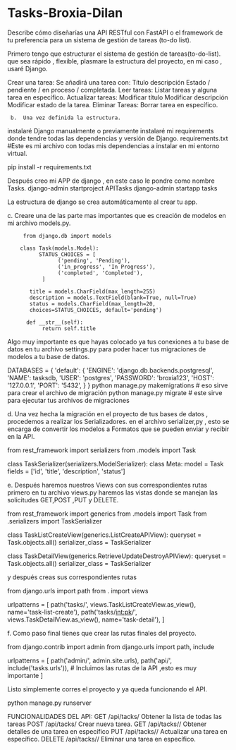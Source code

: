 # Tasks-Broxia-Dilan
Describe cómo diseñarías una API RESTful con FastAPI o el framework de tu preferencia para un sistema de gestión de tareas (to-do list).


Primero tengo que estructurar el sistema de gestión de tareas(to-do-list). que sea rápido , flexible, plasmare la estructura del proyecto, en mi caso , usaré Django.

Crear una tarea: Se añadirá una tarea con:
Título
descripción
Estado / pendiente / en proceso / completada.
Leer tareas: Listar tareas y alguna tarea en específico.
Actualizar tareas:
Modificar título
Modificar descripción
Modificar estado de la tarea.
Eliminar Tareas: Borrar tarea en específico.


     b.  Una vez definida la estructura.

instalaré Django manualmente o previamente instalaré mi requirements donde tendre todas las dependencias y versión de Django.
requirements.txt       #Este es mi archivo con todas mis dependencias a instalar en mi entorno virtual.

pip install -r requirements.txt

Después creo mi APP de django , en este caso le pondre como nombre Tasks.
django-admin startproject APITasks
django-admin startapp tasks

La estructura de django se crea automáticamente al crear tu app.

     

 c.   Creare una de las parte mas importantes que es creación de modelos en mi archivo       models.py.
        
         from django.db import models 

        class Task(models.Model): 
              STATUS_CHOICES = [ 
                    ('pending', 'Pending'), 
                    ('in_progress', 'In Progress'),
                    ('completed', 'Completed'), 
               ] 

           title = models.CharField(max_length=255) 
           description = models.TextField(blank=True, null=True) 
           status = models.CharField(max_length=20, 
           choices=STATUS_CHOICES, default='pending') 

          def __str__(self): 
               return self.title

Algo muy importante es que hayas colocado ya tus conexiones a tu base de datos en tu archivo settings.py para poder hacer tus migraciones de modelos a tu base de datos.

DATABASES = {
  'default': {
        'ENGINE': 'django.db.backends.postgresql',
        'NAME': tasksdb,
        'USER': 'postgres',
        'PASSWORD': 'broxia123',
        'HOST': '127.0.0.1',
        'PORT': '5432',
    }
}
python manage.py makemigrations    # eso sirve para crear el archivo de migración
python manage.py migrate    # este sirve para ejecutar tus archivos de  migraciones 


d. Una vez hecha la migración en el proyecto de tus bases de datos , procedemos a realizar los Serializadores.
en el archivo serializer,py , esto se encarga de convertir los modelos a Formatos que se pueden enviar y recibir en la API.

from rest_framework import serializers
from .models import Task

class TaskSerializer(serializers.ModelSerializer):
    class Meta:
        model = Task
        fields = ['id', 'title', 'description', 'status']


e. Después haremos nuestros Views con sus correspondientes rutas
primero en tu archivo views.py haremos las vistas donde se manejan las solicitudes GET,POST ,PUT y DELETE.


from rest_framework import generics
from .models import Task
from .serializers import TaskSerializer

class TaskListCreateView(generics.ListCreateAPIView):
    queryset = Task.objects.all()
    serializer_class = TaskSerializer

class TaskDetailView(generics.RetrieveUpdateDestroyAPIView):
    queryset = Task.objects.all()
    serializer_class = TaskSerializer

y después creas sus correspondientes rutas

from django.urls import path
from . import views

urlpatterns = [
    path('tasks/', views.TaskListCreateView.as_view(), name='task-list-create'),
    path('tasks/<int:pk>/', views.TaskDetailView.as_view(), name='task-detail'),
]








f. Como paso final tienes que crear las rutas finales del proyecto.

from django.contrib import admin
from django.urls import path, include

urlpatterns = [
    path('admin/', admin.site.urls),
    path('api/', include('tasks.urls')),  # Incluimos las rutas de la API ,esto es muy importante
]



Listo simplemente corres el proyecto y ya queda funcionando el API.

python manage.py runserver





 FUNCIONALIDADES DEL API:
GET /api/tacks/ Obtener la lista de todas las tareas
POST /api/tacks/ Crear nueva tarea.
GET /api/tacks/<id>/ Obtener detalles de una tarea en específico
PUT /api/tacks/<id>/ Actualizar una tarea en específico.
DELETE /api/tacks/<id>/  Eliminar una tarea en específico.

